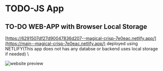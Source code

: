 # TODO-JS App
## TO-DO WEB-APP with Browser Local Storage
[https://6291507df27d90047836d207--magical-crisp-7e0eac.netlify.app/](https://main--magical-crisp-7e0eac.netlify.app/)
deployed using NETLIFY(This app does not has any databse or backend uses local storage if needed) \

![website preview](https://i.ibb.co/ynYfFS8/Screenshot-6.png)
